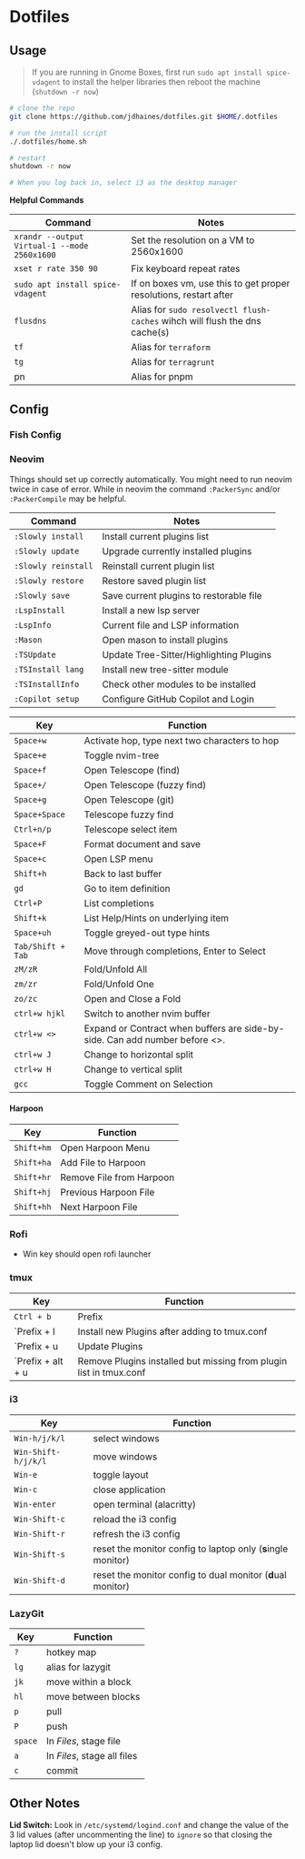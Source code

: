 # Dotfiles

## Usage

> If you are running in Gnome Boxes, first run `sudo apt install spice-vdagent` to install the helper libraries then reboot the machine (`shutdown -r now`)

```bash
# clone the repo
git clone https://github.com/jdhaines/dotfiles.git $HOME/.dotfiles

# run the install script
./.dotfiles/home.sh

# restart
shutdown -r now

# When you log back in, select i3 as the desktop manager
```

**Helpful Commands**

| Command                                      | Notes                                                                      |
| -------------------------------------------- | -------------------------------------------------------------------------- |
| `xrandr --output Virtual-1 --mode 2560x1600` | Set the resolution on a VM to 2560x1600                                    |
| `xset r rate 350 90`                         | Fix keyboard repeat rates                                                  |
| `sudo apt install spice-vdagent`             | If on boxes vm, use this to get proper resolutions, restart after          |
| `flusdns`                                    | Alias for `sudo resolvectl flush-caches` wihch will flush the dns cache(s) |
| `tf`                                         | Alias for `terraform`                                                      |
| `tg`                                         | Alias for `terragrunt`                                                     |
| pn                                           | Alias for pnpm                                                             |

## Config

### Fish Config

### Neovim

Things should set up correctly automatically. You might need to run neovim twice in case of error. While in neovim the command `:PackerSync` and/or `:PackerCompile` may be helpful.

| Command             | Notes                                   |
| ------------------- | --------------------------------------- |
| `:Slowly install`   | Install current plugins list            |
| `:Slowly update`    | Upgrade currently installed plugins     |
| `:Slowly reinstall` | Reinstall current plugin list           |
| `:Slowly restore`   | Restore saved plugin list               |
| `:Slowly save`      | Save current plugins to restorable file |
| `:LspInstall`       | Install a new lsp server                |
| `:LspInfo`          | Current file and LSP information        |
| `:Mason`            | Open mason to install plugins           |
| `:TSUpdate`         | Update Tree-Sitter/Highlighting Plugins |
| `:TSInstall lang`   | Install new tree-sitter module          |
| `:TSInstallInfo`    | Check other modules to be installed     |
| `:Copilot setup`    | Configure GitHub Copilot and Login      |

| Key               | Function                                                                    |
| ----------------- | --------------------------------------------------------------------------- |
| `Space+w`         | Activate hop, type next two characters to hop                               |
| `Space+e`         | Toggle nvim-tree                                                            |
| `Space+f`         | Open Telescope (find)                                                       |
| `Space+/`         | Open Telescope (fuzzy find)                                                 |
| `Space+g`         | Open Telescope (git)                                                        |
| `Space+Space`     | Telescope fuzzy find                                                        |
| `Ctrl+n/p`        | Telescope select item                                                       |
| `Space+F`         | Format document and save                                                    |
| `Space+c`         | Open LSP menu                                                               |
| `Shift+h`         | Back to last buffer                                                         |
| `gd`              | Go to item definition                                                       |
| `Ctrl+P`          | List completions                                                            |
| `Shift+k`         | List Help/Hints on underlying item                                          |
| `Space+uh`        | Toggle greyed-out type hints                                                |
| `Tab/Shift + Tab` | Move through completions, Enter to Select                                   |
| `zM/zR`           | Fold/Unfold All                                                             |
| `zm/zr`           | Fold/Unfold One                                                             |
| `zo/zc`           | Open and Close a Fold                                                       |
| `ctrl+w hjkl`     | Switch to another nvim buffer                                               |
| `ctrl+w <>`       | Expand or Contract when buffers are side-by-side. Can add number before <>. |
| `ctrl+w J`        | Change to horizontal split                                                  |
| `ctrl+w H`        | Change to vertical split                                                    |
| `gcc`             | Toggle Comment on Selection                                                 |

#### Harpoon


| Key               | Function  |
| ----------------- | ---------------- |
| `Shift+hm` | Open Harpoon Menu       |
| `Shift+ha` | Add File to Harpoon     |
| `Shift+hr` | Remove File from Harpoon|
| `Shift+hj` | Previous Harpoon File   |
| `Shift+hh` | Next Harpoon File       |

### Rofi

- Win key should open rofi launcher

### tmux

| Key               | Function                                                           |
| ----------------- | ------------------------------------------------------------------ |
| `Ctrl + b`        | Prefix                                                             |
| `Prefix + I       | Install new Plugins after adding to tmux.conf                      |
| `Prefix + u       | Update Plugins                                                     |
| `Prefix + alt + u | Remove Plugins installed but missing from plugin list in tmux.conf |

### i3

| Key                 | Function                                                     |
| ------------------- | ------------------------------------------------------------ |
| `Win-h/j/k/l`       | select windows                                               |
| `Win-Shift-h/j/k/l` | move windows                                                 |
| `Win-e`             | toggle layout                                                |
| `Win-c`             | close application                                            |
| `Win-enter`         | open terminal (alacritty)                                    |
| `Win-Shift-c`       | reload the i3 config                                         |
| `Win-Shift-r`       | refresh the i3 config                                        |
| `Win-Shift-s`       | reset the monitor config to laptop only (**s**ingle monitor) |
| `Win-Shift-d`       | reset the monitor config to dual monitor (**d**ual monitor)  |

### LazyGit

| Key     | Function                    |
| ------- | --------------------------- |
| `?`     | hotkey map                  |
| `lg`    | alias for lazygit           |
| `jk`    | move within a block         |
| `hl`    | move between blocks         |
| `p`     | pull                        |
| `P`     | push                        |
| `space` | In _Files_, stage file      |
| `a`     | In _Files_, stage all files |
| `c`     | commit                      |

## Other Notes

**Lid Switch:** Look in `/etc/systemd/logind.conf` and change the value of the 3 lid values (after uncommenting the line) to `ignore` so that closing the laptop lid doesn't blow up your i3 config.
